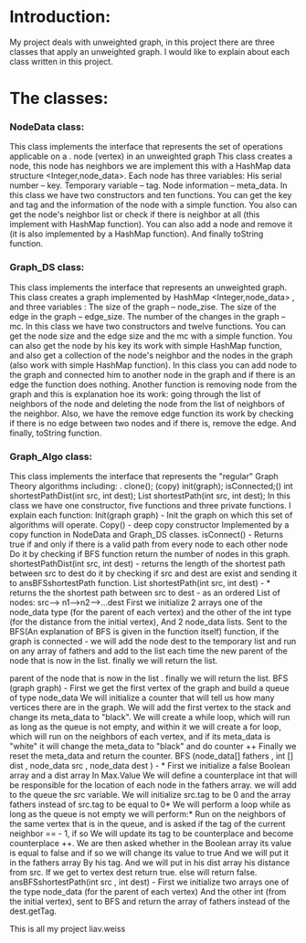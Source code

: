 # Introduction:
My project deals with unweighted graph, in this project there are three classes that apply an unweighted graph. I would like to explain about each class written in this project.

# The classes:

### NodeData class:
This class implements the interface that represents the set of operations applicable on a
 . node (vertex) in an unweighted graph
This class creates a node, this node has neighbors we are implement this with a HashMap data structure <Integer,node_data>.
Each node has three variables:
His serial number – key.
Temporary variable – tag.
Node information – meta_data.
In this class we have two constructors and ten functions.
You can get the key and tag and the information of the node with a simple function.
You also can get the node's neighbor list or check if there is neighbor at all (this implement with HashMap function).
You can also add a node and remove it (it is also implemented by a HashMap function).
And finally toString function.

### Graph_DS class:
This class implements the interface that represents an unweighted graph.
This class creates a graph implemented by HashMap <Integer,node_data> , and three variables :
The size of the graph – node_zise.
The size of the edge in the graph – edge_size.
The number of the changes in the graph – mc.
In this class we have two constructors and twelve functions.
You can get the node size and the edge size and the mc with a simple function.
You can also get the node by his key its work with simple HashMap function, and also get a collection of the node's neighbor and the nodes in the graph (also work with simple HashMap function).
In this class you can add node to the graph and connected him to another node in the graph and if there is an edge the function does nothing.
Another function is removing node from the graph and this is explanation hoe its work:
going through the list of neighbors of the node and deleting the node from the list of neighbors of the neighbor.
Also, we have the remove edge function its work by checking if there is no edge between two nodes and if there is, remove the edge.
And finally, toString function.

### Graph_Algo class:
This class implements the interface that represents the "regular" Graph Theory algorithms including:
. clone(); (copy)
init(graph);
isConnected;()
int shortestPathDist(int src, int dest);
List<Node> shortestPath(int src, int dest);
In this class we have one constructor, five functions and three private functions.
I explain each function:
Init(graph graph) - Init the graph on which this set of algorithms will operate.
Copy()  - deep copy constructor Implemented by a copy function in NodeData and Graph_DS classes.
isConnect() - Returns true if and only if there is a valid path from every node to each other node Do it by checking if BFS function return the number of nodes in this graph.
shortestPathDist(int src, int dest) - returns the length of the shortest path between src to dest do it by checking if src and dest are exist and sending it to ansBFSshortestPath function.
List<Node> shortestPath(int src, int dest) - * returns the the shortest path between src to dest - as an ordered List of nodes:
 src--> n1-->n2-->...dest
First we initialize 2 arrays one of the node_data type (for the parent of each vertex)
and the other of the int type (for the distance from the initial vertex),
And 2 node_data lists.
Sent to the BFS(An explanation of BFS is given in the function itself) function,
 if the graph is connected - we will add the node dest to the
temporary list and run on any array of fathers and add to the list each time the new
parent of the node that is now in the list.
finally we will return the list.

parent of the node that is now in the list . finally we will return the list.
BFS (graph graph) -  First we get the first vertex of the graph and build a queue of type node_data We will initialize
 a counter that will tell us how many vertices there are in the graph.
 We will add the first vertex to the stack and change its meta_data to "black".
 We will create a while loop, which will run as long as the queue is not empty,
 and within it we will create a for loop, which will run on the neighbors of each vertex,
 and if its meta_data is "white" it will change the meta_data to "black" and do counter ++
 Finally we reset the meta_data and return the counter.
BFS (node_data[] fathers , int [] dist , node_data src , node_data dest ) - * First we initialize a false Boolean array and a dist array
In Max.Value
 We will define a counterplace int that will be responsible for the location of each node in the fathers array.
 we will add to the queue the src variable.
 We will initialize src.tag to be 0 and the array fathers instead of src.tag to be equal to 0* We will perform a loop while as long as the queue is not empty we will perform:* Run on the neighbors of the same vertex that is in the queue, and is asked if the tag of the current neighbor == - 1, if so
 We will update its tag to be counterplace and become counterplace ++.
 We are then asked whether in the Boolean array its value is equal to false and if so we will change its value to true And we will put it in the fathers array
By his tag. And we will put in his dist array his distance from src.
If we get to vertex dest return true.
else will return false.
ansBFSshortestPath(int src , int dest) -  First we initialize two arrays one of the type node_data (for the parent of each vertex)
 And the other int (from the initial vertex), sent to BFS and return the array of fathers instead of the dest.getTag.

This is all my project
liav.weiss




 











